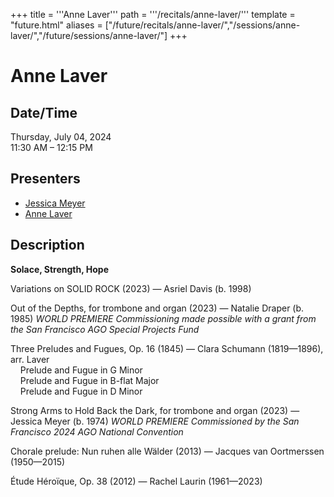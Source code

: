 +++
title = '''Anne Laver'''
path = '''/recitals/anne-laver/'''
template = "future.html"
aliases = ["/future/recitals/anne-laver/","/sessions/anne-laver/","/future/sessions/anne-laver/"]
+++

<h1>Anne Laver</h1>

<h2>Date/Time</h2>
<p>Thursday, July 04, 2024<br>
11:30 AM – 12:15 PM</p>
<h2>Presenters</h2>
<ul>
<li><a href="/composers/jessica-meyer/">Jessica Meyer</a></li>
<li><a href="/performers/anne-laver/">Anne Laver</a></li>
</ul>
<h2>Description</h2>

<div class="ag87-crtemvc-hsbk"><div class="css-vsf5of"><p class="carina-rte-public-DraftStyleDefault-block"><span style="font-weight: bold;">Solace, Strength, Hope</span></p><p class="carina-rte-public-DraftStyleDefault-block">Variations on SOLID ROCK (2023) — Asriel Davis (b. 1998)</p><p class="carina-rte-public-DraftStyleDefault-block">Out of the Depths, for trombone and organ (2023) — Natalie Draper (b. 1985) <span style="font-style: italic;">WORLD PREMIERE Commissioning made possible with a grant from the San Francisco AGO Special Projects Fund</span></p><p class="carina-rte-public-DraftStyleDefault-block">Three Preludes and Fugues, Op. 16 (1845) — Clara Schumann (1819—1896), arr. Laver<br>&nbsp; &nbsp; Prelude and Fugue in G Minor<br>&nbsp; &nbsp; Prelude and Fugue in B-flat Major<br>&nbsp; &nbsp; Prelude and Fugue in D Minor</p><p class="carina-rte-public-DraftStyleDefault-block">Strong Arms to Hold Back the Dark, for trombone and organ (2023) — Jessica Meyer (b. 1974) <span style="font-style: italic;">WORLD PREMIERE Commissioned by the San Francisco 2024 AGO National Convention</span></p><p class="carina-rte-public-DraftStyleDefault-block">Chorale prelude: Nun ruhen alle Wälder (2013) — Jacques van Oortmerssen (1950—2015)</p><p class="carina-rte-public-DraftStyleDefault-block">Étude Héroïque, Op. 38 (2012) — Rachel Laurin (1961—2023)</p></div></div>


